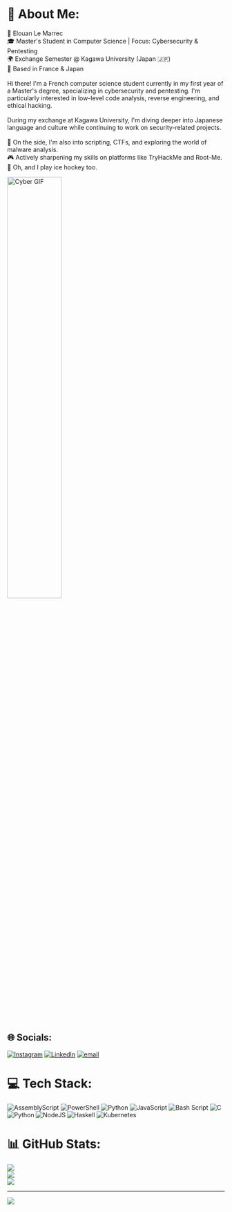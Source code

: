 # 💫 About Me:
🗿 Elouan Le Marrec<br>🎓 Master's Student in Computer Science | Focus: Cybersecurity & Pentesting<br>🌍 Exchange Semester @ Kagawa University (Japan 🇯🇵)<br>📍 Based in France & Japan<br><br>Hi there! I'm a French computer science student currently in my first year of a Master's degree, specializing in cybersecurity and pentesting. I'm particularly interested in low-level code analysis, reverse engineering, and ethical hacking.<br><br>During my exchange at Kagawa University, I'm diving deeper into Japanese language and culture while continuing to work on security-related projects.<br><br>🧪 On the side, I'm also into scripting, CTFs, and exploring the world of malware analysis.<br>🎮 Actively sharpening my skills on platforms like TryHackMe and Root-Me.<br>🏒 Oh, and I play ice hockey too.<br>

<p align="left">
  <img src="https://media0.giphy.com/media/v1.Y2lkPTc5MGI3NjExNTg2YmR3dmJ3cXc3c2Y5Zmt6NDcwM3FnZzBzZG4waHhrdDgxcGxvciZlcD12MV9pbnRlcm5hbF9naWZfYnlfaWQmY3Q9Zw/3osxYlSDn290VbV076/giphy.gif" alt="Cyber GIF" width="50%" />
</p>

## 🌐 Socials:
[![Instagram](https://img.shields.io/badge/Instagram-%23E4405F.svg?logo=Instagram&logoColor=white)](https://instagram.com/elouan.lmc) [![LinkedIn](https://img.shields.io/badge/LinkedIn-%230077B5.svg?logo=linkedin&logoColor=white)](https://linkedin.com/in/elouan-le-marrec-45798a24b) [![email](https://img.shields.io/badge/Email-D14836?logo=gmail&logoColor=white)](mailto:el.lemarrec@gmail.com) 


# 💻 Tech Stack:
![AssemblyScript](https://img.shields.io/badge/assembly%20script-%23000000.svg?style=for-the-badge&logo=assemblyscript&logoColor=white) ![PowerShell](https://img.shields.io/badge/PowerShell-%235391FE.svg?style=for-the-badge&logo=powershell&logoColor=white) ![Python](https://img.shields.io/badge/python-3670A0?style=for-the-badge&logo=python&logoColor=ffdd54) ![JavaScript](https://img.shields.io/badge/javascript-%23323330.svg?style=for-the-badge&logo=javascript&logoColor=%23F7DF1E) ![Bash Script](https://img.shields.io/badge/bash_script-%23121011.svg?style=for-the-badge&logo=gnu-bash&logoColor=white) ![C](https://img.shields.io/badge/c-%2300599C.svg?style=for-the-badge&logo=c&logoColor=white) ![Python](https://img.shields.io/badge/python-3670A0?style=for-the-badge&logo=python&logoColor=ffdd54) ![NodeJS](https://img.shields.io/badge/node.js-6DA55F?style=for-the-badge&logo=node.js&logoColor=white) ![Haskell](https://img.shields.io/badge/Haskell-5e5086?style=for-the-badge&logo=haskell&logoColor=white) ![Kubernetes](https://img.shields.io/badge/kubernetes-%23326ce5.svg?style=for-the-badge&logo=kubernetes&logoColor=white)
# 📊 GitHub Stats:
![](https://github-readme-stats.vercel.app/api?username=artifowl&theme=dark&hide_border=false&include_all_commits=false&count_private=false)<br/>
![](https://nirzak-streak-stats.vercel.app/?user=artifowl&theme=dark&hide_border=false)<br/>
![](https://github-readme-stats.vercel.app/api/top-langs/?username=artifowl&theme=dark&hide_border=false&include_all_commits=false&count_private=false&layout=compact)

---
[![](https://visitcount.itsvg.in/api?id=artifowl&icon=0&color=0)](https://visitcount.itsvg.in)


